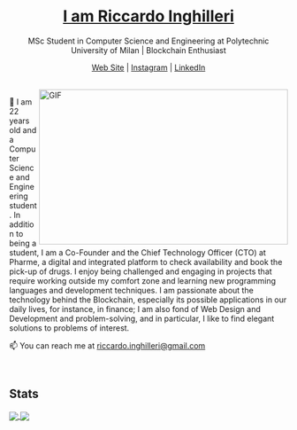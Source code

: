 <p align="center">
  <h1 align="center"><a href="https://linkedin.com/in/riccardoinghilleri">I am Riccardo Inghilleri</a></h1>
  <p align="center">MSc Student in Computer Science and Engineering at Polytechnic University of Milan | Blockchain Enthusiast</p>
</p>

<p align="center">
  <a href="https://www.riccardoinghilleri.com">Web Site</a> | 
  <a href="https://instagram.com/riccardoinghilleri">Instagram</a> |
  <a href="https://linkedin.com/in/riccardoinghilleri">LinkedIn</a>
</p>

<br />

<img align="right" alt="GIF" src="https://github.com/abhisheknaiidu/abhisheknaiidu/blob/master/code.gif?raw=true" width="450" height="280" />

🔭 I am 22 years old and a Computer Science and Engineering student. In addition to being a student, I am a Co-Founder and the Chief Technology Officer (CTO) at Pharme, a digital and integrated platform to check availability and book the pick-up of drugs. I enjoy being challenged and engaging in projects that require working outside my comfort zone and learning new programming languages and development techniques. I am passionate about the technology behind the Blockchain, especially its possible applications in our daily lives, for instance, in finance; I am also fond of Web Design and Development and problem-solving, and in particular, I like to find elegant solutions to problems of interest.

📫 You can reach me at riccardo.inghilleri@gmail.com

<br />

## Stats
<a href="https://github.com/riccardoinghilleri">
<img align="center" src="https://github-readme-stats.vercel.app/api?username=riccardoinghilleri&show_icons=true&bg_color=0d1117&layout=compact&border_color=0d1117&icon_color=00d26a&title_color=00d26a&text_color=ffffff" />
</a>
<a href="https://github.com/riccardoinghilleri">
<img align="center" src="https://github-readme-stats.vercel.app/api/top-langs/?username=riccardoinghilleri&layout=compact&langs_count=8&bg_color=0d1117&border_color=0d1117&icon_color=00d26a&title_color=00d26a&text_color=ffffff" />
</a>
